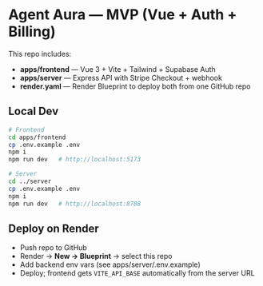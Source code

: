# Agent Aura — MVP (Vue + Auth + Billing)

This repo includes:
- **apps/frontend** — Vue 3 + Vite + Tailwind + Supabase Auth
- **apps/server** — Express API with Stripe Checkout + webhook
- **render.yaml** — Render Blueprint to deploy both from one GitHub repo

## Local Dev
```bash
# Frontend
cd apps/frontend
cp .env.example .env
npm i
npm run dev   # http://localhost:5173

# Server
cd ../server
cp .env.example .env
npm i
npm run dev   # http://localhost:8788
```

## Deploy on Render
- Push repo to GitHub
- Render → **New → Blueprint** → select this repo
- Add backend env vars (see apps/server/.env.example)
- Deploy; frontend gets `VITE_API_BASE` automatically from the server URL
